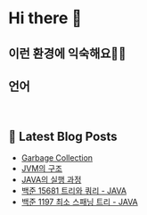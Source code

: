 # Hi there 👋

## 이런 환경에 익숙해요✍🏼

## 언어

<p>
  <img alt="" src= "https://img.shields.io/badge/JavaScript-F7DF1E?style=flat-square&logo=JavaScript&logoColor=white"/> 
  <img alt="" src= "https://img.shields.io/badge/TypeScript-black?logo=typescript&logoColor=blue"/>
</p>

## 📕 Latest Blog Posts

<ul><li><a href='https://lkh0218-dev.tistory.com/35' target='_blank'>Garbage Collection</a></li><li><a href='https://lkh0218-dev.tistory.com/34' target='_blank'>JVM의 구조</a></li><li><a href='https://lkh0218-dev.tistory.com/33' target='_blank'>JAVA의 실행 과정</a></li><li><a href='https://lkh0218-dev.tistory.com/32' target='_blank'>백준 15681 트리와 쿼리 - JAVA</a></li><li><a href='https://lkh0218-dev.tistory.com/31' target='_blank'>백준 1197 최소 스패닝 트리 - JAVA</a></li></ul>